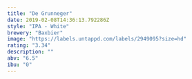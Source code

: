 ```yaml
---
title: "De Grunneger"
date: 2019-02-08T14:36:13.792286Z
style: "IPA - White"
brewery: "Baxbier"
image: "https://labels.untappd.com/labels/2949095?size=hd"
rating: "3.34"
description: ""
abv: "6.5"
ibu: "0"
---
```

